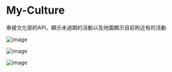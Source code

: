 # My-Culture
串接文化部的API，顯示未過期的活動以及地圖顯示目前附近有的活動

![image](http://i.imgur.com/6uTEZDe.jpg)

![image](http://i.imgur.com/J6aBjEM.png)

![image](http://i.imgur.com/RkgDsUZ.png)
